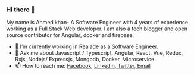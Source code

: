 ### Hi there 👋
My name is Ahmed khan- A Software Engineer with 4 years of experience working as a Full Stack Web developer. I am also a tech blogger and open source contributor for Angular, docker and firebase.

- 🔭 I’m currently working in Realade as a Software Engineer.
- 💬 Ask me about Javascript / Typescript, Angular, React, Vue, Redux, Rxjs, Nodejs/ Expressjs, Mongodb, Docker, Microservice
- 📫 How to reach me: <a href="https://www.facebook.com/ahmed.rising">Facebook</a>, <a href="https://www.linkedin.com/in/mr-ahmed-khan/">Linkedin</a>,<a href="https://twitter.com/50shadeofkhan"> Twitter</a>,<a href="mailto:ahmed_khan019@hotmail.com"> Email</a>
<!--
**ahmedkhan1/ahmedkhan1** is a ✨ _special_ ✨ repository because its `README.md` (this file) appears on your GitHub profile.

Here are some ideas to get you started:

- 🔭 I’m currently working on ...
- 🌱 I’m currently learning ...
- 👯 I’m looking to collaborate on ...
- 🤔 I’m looking for help with ...
- 💬 Ask me about ...
- 📫 How to reach me: ...
- 😄 Pronouns: ...
- ⚡ Fun fact: ...
-->
